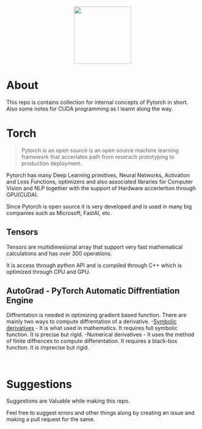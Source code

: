 <h3 align=center><img src='https://symbols.getvecta.com/stencil_92/77_pytorch-icon.1c19d88dac.svg' height=150px width=150px ></h3>

# About
This repo is contains collection for internal concepts of Pytorch in short. Also some notes for CUDA programming as I learnt along the way. 

# Torch
>Pytorch is an open source is an open source machine learning framework that accerlates path from reserach prototyping to production deployment.

Pytorch has many Deep Learning primitives, Neural Networks, Activation and Loss Functions, optimizers and also associated libraries for Computer Vision and NLP together with the support of Hardware accerlertion through GPU(CUDA).

Since Pytorch is open source it is very developed and is used in many big companies such as Microsoft, FastAI, etc.

## Tensors 
Tensors are multidimesional array that support
very fast mathematical calculations and has over 300 operations.

It is access through python API and is compiled through C++ which is optimized through CPU and GPU.

## AutoGrad - PyTorch Automatic Diffrentiation Engine 
Diffrentation is needed in optimizing gradient based function.
There are mainly two ways to compute diffrentation of a derivative.
-[Symbolic derivatives](https://www.sympy.org/en/index.html) - It is what used in mathematics. It requires full symbolic function. It is precise but rigid.
-Numerical derivatives - It uses the method of finite diffrences to compute differentation. It requires a black-box function. It is imprecise but rigid.






<br>

# Suggestions
Suggestions are Valuable while making this repo.

Feel free to suggest errors and other things along by creating an issue and making a pull request for the same.
